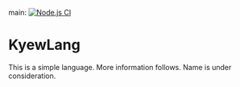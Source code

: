 main: [![Node.js CI](https://github.com/NotNotQuinn/KyewLang/actions/workflows/node.js.yml/badge.svg?branch=main)](https://github.com/NotNotQuinn/KyewLang/actions/workflows/node.js.yml)

# KyewLang

This is a simple language. More information follows. Name is under consideration.
